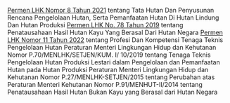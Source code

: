 [Permen LHK Nomor 8 Tahun 2021](https://peraturan.bpk.go.id/Details/235254/permen-lhk-no-8-tahun-2021) tentang Tata Hutan Dan Penyusunan Rencana Pengelolaan Hutan, Serta Pemanfaatan Hutan Di Hutan Lindung Dan Hutan Produksi
[Permen LHK No. 78 Tahun 2019](https://peraturan.bpk.go.id/Details/164073/permen-lhk-no-78-tahun-2019) tentang Penatausahaan Hasil Hutan Kayu Yang Berasal Dari Hutan Negara
[Permen LHK Nomor 11 Tahun 2022](https://peraturan.bpk.go.id/Details/235418/permen-lhk-no-11-tahun-2022) tentang Profesi Dan Kompetensi Tenaga Teknis Pengelolaan Hutan
Peraturan Menteri Lingkungan Hidup dan Kehutanan Nomor P.70/MENLHK/SETJEN/KUM. I/ 10/2019 tentang Tenaga Teknis Pengelolaan Hutan Produksi Lestari dalam Pengelolaan dan Pemanfaatan Hutan pada Hutan Produksi
Peraturan Menteri Lingkungan Hidup dan Kehutanan Nomor P.27/MENLHK-SETJEN/2015 tentang Perubahan atas Peraturan Menteri Kehutanan Nomor P.91/MENHUT-II/2014 tentang Penatausahaan Hasil Hutan Bukan Kayu yang Berasal dari Hutan Negara
